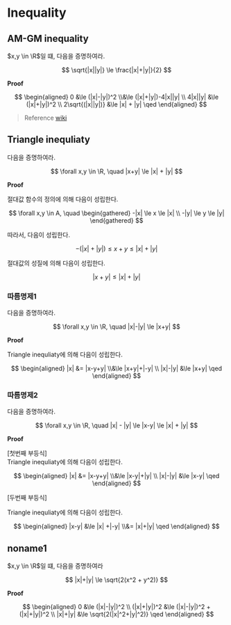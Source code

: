 # Inequality

## AM-GM inequality
$x,y \in \R$일 떄, 다음을 증명하여라.

$$ \sqrt{|x||y|} \le \frac{|x|+|y|}{2} $$

**Proof**

$$ \begin{aligned} 0 &\le (|x|-|y|)^2 \\&\le (|x|+|y|)-4|x||y| \\ 4|x||y| &\le (|x|+|y|)^2 \\ 2\sqrt{(|x||y|)} &\le |x| + |y| \qed \end{aligned} $$

> Reference
> [wiki](https://en.wikipedia.org/wiki/Inequality_of_arithmetic_and_geometric_means)

## Triangle inequliaty
다음을 증명하여라.

$$ \forall x,y \in \R, \quad |x+y| \le |x| + |y| $$

**Proof**

절대값 함수의 정의에 의해 다음이 성립한다.

$$ \forall x,y \in A, \quad  \begin{gathered} -|x| \le x \le |x| \\ -|y| \le y \le |y| \end{gathered}  $$

따라서, 다음이 성립한다.

$$ -(|x|+|y|) \le x+y \le |x|+|y| $$

절대값의 성질에 의해 다음이 성립한다.

$$ |x+y| \le |x|+|y|  $$

### 따름명제1
다음을 증명하여라.

$$ \forall x,y \in \R, \quad |x|-|y| \le |x+y|  $$

**Proof**

Triangle inequliaty에 의해 다음이 성립한다.

$$ \begin{aligned} |x| &= |x-y+y| \\&\le |x+y|+|-y| \\ |x|-|y| &\le |x+y| \qed \end{aligned} $$


### 따름명제2
다음을 증명하여라.

$$ \forall x,y \in \R, \quad |x| - |y| \le |x-y| \le |x| + |y| $$

**Proof**

[첫번째 부등식]  
Triangle inequliaty에 의해 다음이 성립한다.

$$ \begin{aligned} |x| &= |x-y+y| \\&\le |x-y|+|y| \\ |x|-|y| &\le |x-y| \qed \end{aligned} $$

[두번째 부등식]  

Triangle inequliaty에 의해 다음이 성립한다.

$$ \begin{aligned} |x-y| &\le |x| +|-y| \\&= |x|+|y| \qed \end{aligned} $$

## noname1

$x,y \in \R$일 떄, 다음을 증명하여라

$$ |x|+|y| \le \sqrt{2(x^2 + y^2)} $$

**Proof**

$$ \begin{aligned} 0 &\le (|x|-|y|)^2 \\ (|x|+|y|)^2 &\le (|x|-|y|)^2 + (|x|+|y|)^2 \\ |x|+|y| &\le \sqrt{2(|x|^2+|y|^2)} \qed \end{aligned} $$


